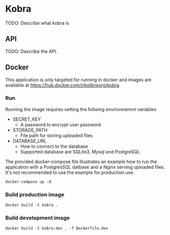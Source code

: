 # Kobra

TODO: Describe what kobra is

## API

TODO: Describe the API.

## Docker

This application is only targeted for running in docker and images are available at https://hub.docker.com/r/kolibreorg/kobra.

### Run

Running the image requires setting the follwing environmemnt variables

- SECRET_KEY
  - A password to encrypt user password
- STORAGE_PATH
  - File path for storing uploaded files
- DATABASE_URL
  - How to connect to the database
  - Supported database are SQLite3, Mysql and PostgreSQL

The provided docker-compose file illustrates an example how to run the application with a PostgresSQL datbase and a Nginx serving uploaded files. It's not recommended to use the example for production use.

`docker-compose up -d`

### Build production image

`docker build -t kobra .`

### Build development image

`docker build -t kobra:dev . -f Dockerfile.dev`